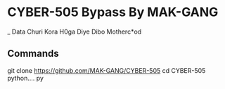 # CYBER-505 Bypass By MAK-GANG 

_ Data Churi Kora H0ga Diye Dibo Motherc*od


## Commands 
git clone https://github.com/MAK-GANG/CYBER-505
cd CYBER-505
python.... py
